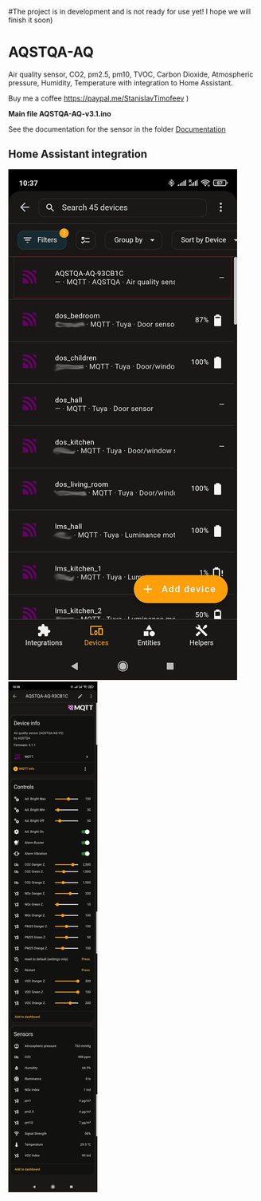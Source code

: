 #The project is in development and is not ready for use yet! I hope we will finish it soon)

# AQSTQA-AQ
Air quality sensor, CO2, pm2.5, pm10, TVOC, Carbon Dioxide, Atmospheric pressure, Humidity, Temperature with integration to Home Assistant.

Buy me a coffee https://paypal.me/StanislavTimofeev       )

**Main file AQSTQA-AQ-v3.1.ino**

See the documentation for the sensor in the folder [Documentation](https://github.com/stiamon77/AQSTQA-AQ/blob/main/Documentation/Instructions.pdf)

## **Home Assistant integration**

![Image alt](https://github.com/stiamon77/AQSTQA-AQ/blob/main/image/ha1sm.jpg)
![Image alt](https://github.com/stiamon77/AQSTQA-AQ/blob/main/image/ha2sm.jpg)
